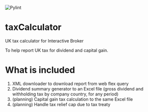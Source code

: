 ![Pylint](https://github.com/alexpung/taxCalculator/actions/workflows/pylint.yml/badge.svg)

# taxCalculator

UK tax calculator for Interactive Broker

To help report UK tax for dividend and capital gain.

# What is included

1. XML downloader to download report from web flex query
2. Dividend summary generator to an Excel file (gross dividend and withholding tax by company country, for any period)
3. (planning) Capital gain tax calculation to the same Excel file
4. (planning) Handle tax relief cap due to tax treaty
